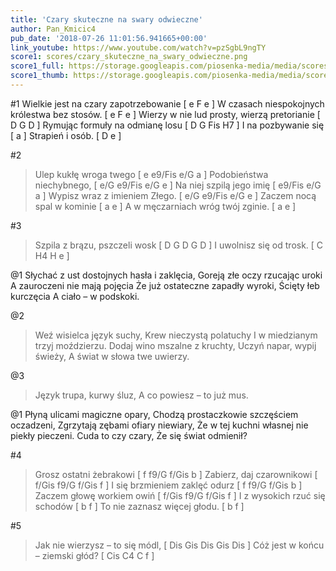 ```yaml
---
title: 'Czary skuteczne na swary odwieczne'
author: Pan_Kmicic4
pub_date: '2018-07-26 11:01:56.941665+00:00'
link_youtube: https://www.youtube.com/watch?v=pzSgbL9ngTY
score1: scores/czary_skuteczne_na_swary_odwieczne.png
score1_full: https://storage.googleapis.com/piosenka-media/media/scores/czary_skuteczne_na_swary_odwieczne.png
score1_thumb: https://storage.googleapis.com/piosenka-media/media/scores/czary_skuteczne_na_swary_odwieczne.png.180x0_q85_upscale.png
---
```


#1
Wielkie jest na czary zapotrzebowanie [ e F e ]
W czasach niespokojnych królestwa bez stosów. [ e F e ]
Wierzy w nie lud prosty, wierzą pretorianie [ D G D ]
Rymując formuły na odmianę losu [ D G Fis H7  ]
I na pozbywanie się [ a ]
Strapień i osób. [ D e ]

#2
>Ulep kukłę wroga twego [ e e9/Fis e/G a ]
>Podobieństwa niechybnego, [ e/G e9/Fis e/G e ]
>Na niej szpilą jego imię [ e9/Fis e/G a ]
>Wypisz wraz z imieniem Złego. [ e/G e9/Fis e/G e ]
>Zaczem nocą spal w kominie [ a e ]
>A w męczarniach wróg twój zginie. [ a e ]

#3
>Szpila z brązu, pszczeli wosk [ D G D G D ]
>I uwolnisz się od trosk. [ C H4 H e ]

@1
Słychać z ust dostojnych hasła i zaklęcia,
Goreją złe oczy rzucając uroki
A zauroczeni nie mają pojęcia
Że już ostateczne zapadły wyroki,
Ścięty łeb kurczęcia
A ciało – w podskoki.

@2
>Weź wisielca język suchy,
>Krew nieczystą polatuchy
>I w miedzianym trzyj moździerzu.
>Dodaj wino mszalne z kruchty,
>Uczyń napar, wypij świeży,
>A świat w słowa twe uwierzy.

@3
>Język trupa, kurwy śluz,
>A co powiesz – to już mus.

@1
Płyną ulicami magiczne opary,
Chodzą prostaczkowie szczęściem oczadzeni,
Zgrzytają zębami ofiary niewiary,
Że w tej kuchni własnej nie piekły pieczeni.
Cuda to czy czary,
Że się świat odmienił?

#4
>Grosz ostatni żebrakowi [ f f9/G f/Gis b ]
>Zabierz, daj czarownikowi [ f/Gis f9/G f/Gis f ]
>I się brzmieniem zaklęć odurz [  f f9/G f/Gis b  ]
>Zaczem głowę workiem owiń [ f/Gis f9/G f/Gis f ]
>I z wysokich rzuć się schodów [ b f ]
>To nie zaznasz więcej głodu. [ b f ]

#5
>Jak nie wierzysz – to się módl, [ Dis Gis Dis Gis Dis ]
>Cóż jest w końcu – ziemski głód? [ Cis C4 C f ]